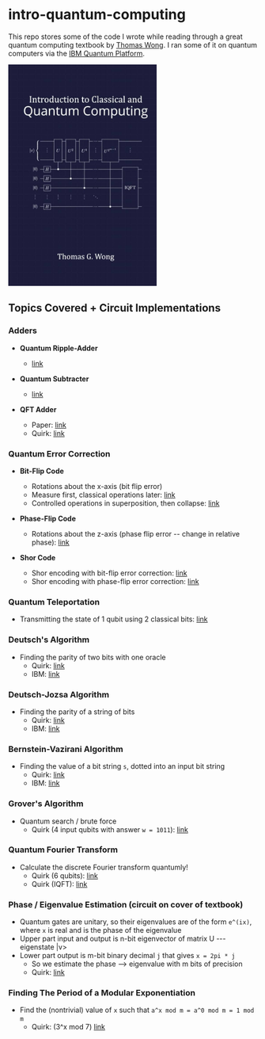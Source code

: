 # intro-quantum-computing

This repo stores some of the code I wrote while reading through a great quantum computing textbook by [Thomas Wong](https://www.thomaswong.net/). I ran some of it on quantum computers via the [IBM Quantum Platform](https://quantum-computing.ibm.com/).

<a href="https://www.thomaswong.net/introduction-to-classical-and-quantum-computing-1e4p.pdf"><img src="cover.jpg" alt="version 4" width="300"/></a>

## Topics Covered + Circuit Implementations

### Adders ####

- **Quantum Ripple-Adder**
  - [link](https://algassert.com/quirk#circuit={%22cols%22:[[%22~mn3f%22],[1,1,1,%22~mn3f%22],[1,1,1,1,1,1,%22~mn3f%22],[1,1,1,1,1,1,1,1,1,%22~mn3f%22],[1,1,1,1,1,1,1,1,1,1,%22%E2%80%A2%22,%22X%22],[1,1,1,1,1,1,1,1,1,%22~86gf%22],[1,1,1,1,1,1,%22~u94d%22],[1,1,1,1,1,1,%22~86gf%22],[1,1,1,%22~u94d%22],[1,1,1,%22~86gf%22],[%22~u94d%22],[%22~86gf%22]],%22gates%22:[{%22id%22:%22~86gf%22,%22name%22:%22S%22,%22circuit%22:{%22cols%22:[[1,%22%E2%80%A2%22,%22X%22],[%22%E2%80%A2%22,1,%22X%22]]}},{%22id%22:%22~mn3f%22,%22name%22:%22C%22,%22circuit%22:{%22cols%22:[[1,%22%E2%80%A2%22,%22%E2%80%A2%22,%22X%22],[1,%22%E2%80%A2%22,%22X%22],[%22%E2%80%A2%22,1,%22%E2%80%A2%22,%22X%22]]}},{%22id%22:%22~u94d%22,%22name%22:%22Cdag%22,%22circuit%22:{%22cols%22:[[%22%E2%80%A2%22,1,%22%E2%80%A2%22,%22X%22],[1,%22%E2%80%A2%22,%22X%22],[1,%22%E2%80%A2%22,%22%E2%80%A2%22,%22X%22]]}}],%22init%22:[0,1,0,0,1,1,0,0,1,0,1,1]})

- **Quantum Subtracter**
  - [link](https://algassert.com/quirk#circuit={%22cols%22:[[1,%22X%22,1,1,%22X%22,1,1,%22X%22,1,1,%22X%22],[%22~mn3f%22],[1,1,1,%22~mn3f%22],[1,1,1,1,1,1,%22~mn3f%22],[1,1,1,1,1,1,1,1,1,%22~mn3f%22],[1,1,1,1,1,1,1,1,1,1,%22%E2%80%A2%22,%22X%22],[1,1,1,1,1,1,1,1,1,%22~86gf%22],[1,1,1,1,1,1,%22~u94d%22],[1,1,1,1,1,1,%22~86gf%22],[1,1,1,%22~u94d%22],[1,1,1,%22~86gf%22],[%22~u94d%22],[%22~86gf%22],[1,1,%22X%22,1,1,%22X%22,1,1,%22X%22,1,1,%22X%22]],%22gates%22:[{%22id%22:%22~86gf%22,%22name%22:%22S%22,%22circuit%22:{%22cols%22:[[1,%22%E2%80%A2%22,%22X%22],[%22%E2%80%A2%22,1,%22X%22]]}},{%22id%22:%22~mn3f%22,%22name%22:%22C%22,%22circuit%22:{%22cols%22:[[1,%22%E2%80%A2%22,%22%E2%80%A2%22,%22X%22],[1,%22%E2%80%A2%22,%22X%22],[%22%E2%80%A2%22,1,%22%E2%80%A2%22,%22X%22]]}},{%22id%22:%22~u94d%22,%22name%22:%22Cdag%22,%22circuit%22:{%22cols%22:[[%22%E2%80%A2%22,1,%22%E2%80%A2%22,%22X%22],[1,%22%E2%80%A2%22,%22X%22],[1,%22%E2%80%A2%22,%22%E2%80%A2%22,%22X%22]]}}],%22init%22:[0,1,1,0,1,1,0,1,0,0,1,1]})

- **QFT Adder**
  - Paper: [link](https://arxiv.org/pdf/quant-ph/0008033)
  - Quirk: [link](https://algassert.com/quirk#circuit={%22cols%22:[[1,1,1,1,1,1,1,%22H%22],[1,1,1,1,1,1,%22%E2%80%A2%22,%22~jn3j%22],[1,1,1,1,1,%22%E2%80%A2%22,1,%22~co22%22],[1,1,1,1,%22%E2%80%A2%22,1,1,%22~1jo6%22],[1,1,1,1,1,1,%22H%22],[1,1,1,1,1,%22%E2%80%A2%22,%22~jn3j%22],[1,1,1,1,%22%E2%80%A2%22,1,%22~co22%22],[1,1,1,1,1,%22H%22],[1,1,1,1,%22%E2%80%A2%22,%22~jn3j%22],[1,1,1,1,%22H%22],[1,1,1,%22%E2%80%A2%22,1,1,1,%22~21j9%22],[1,1,%22%E2%80%A2%22,1,1,1,1,%22~jn3j%22],[1,%22%E2%80%A2%22,1,1,1,1,1,%22~co22%22],[%22%E2%80%A2%22,1,1,1,1,1,1,%22~1jo6%22],[1,1,%22%E2%80%A2%22,1,1,1,%22~21j9%22],[1,%22%E2%80%A2%22,1,1,1,1,%22~jn3j%22],[%22%E2%80%A2%22,1,1,1,1,1,%22~co22%22],[1,%22%E2%80%A2%22,1,1,1,%22~21j9%22],[%22%E2%80%A2%22,1,1,1,1,%22~jn3j%22],[%22%E2%80%A2%22,1,1,1,%22~21j9%22],[1,1,1,1,%22H%22],[1,1,1,1,%22%E2%80%A2%22,%22~bfl6%22],[1,1,1,1,1,%22H%22],[1,1,1,1,%22%E2%80%A2%22,1,%22~f8no%22],[1,1,1,1,1,%22%E2%80%A2%22,%22~bfl6%22],[1,1,1,1,1,1,%22H%22],[1,1,1,1,%22%E2%80%A2%22,1,1,%22~ijbe%22],[1,1,1,1,1,%22%E2%80%A2%22,1,%22~f8no%22],[1,1,1,1,1,1,%22%E2%80%A2%22,%22~bfl6%22],[1,1,1,1,1,1,1,%22H%22]],%22gates%22:[{%22id%22:%22~21j9%22,%22name%22:%22R1%22,%22matrix%22:%22{{-i,0},{0,i}}%22},{%22id%22:%22~jn3j%22,%22name%22:%22R2%22,%22matrix%22:%22{{%E2%88%9A%C2%BD-%E2%88%9A%C2%BDi,0},{0,%E2%88%9A%C2%BD+%E2%88%9A%C2%BDi}}%22},{%22id%22:%22~co22%22,%22name%22:%22R3%22,%22matrix%22:%22{{0.9238795-0.3826834i,0},{0,0.9238795+0.3826834i}}%22},{%22id%22:%22~1jo6%22,%22name%22:%22R4%22,%22matrix%22:%22{{0.9807853-0.1950903i,0},{0,0.9807853+0.1950903i}}%22},{%22id%22:%22~ijbe%22,%22name%22:%22-R4%22,%22matrix%22:%22{{0.9807853+0.1950903i,0},{0,0.9807853-0.1950903i}}%22},{%22id%22:%22~f8no%22,%22name%22:%22-R3%22,%22matrix%22:%22{{0.9238795+0.3826834i,0},{0,0.9238795-0.3826834i}}%22},{%22id%22:%22~bfl6%22,%22name%22:%22-R2%22,%22matrix%22:%22{{%E2%88%9A%C2%BD+%E2%88%9A%C2%BDi,0},{0,%E2%88%9A%C2%BD-%E2%88%9A%C2%BDi}}%22},{%22id%22:%22~aiml%22,%22name%22:%22-R1%22,%22matrix%22:%22{{i,0},{0,-i}}%22}],%22init%22:[1,1,0,0,1,1,1]})

### Quantum Error Correction

- **Bit-Flip Code**
  - Rotations about the x-axis (bit flip error)
  - Measure first, classical operations later: [link](https://algassert.com/quirk#circuit={%22cols%22:[[%22Bloch%22,%22Bloch%22,%22Bloch%22],[1,1,%22X^t%22],[%22Bloch%22,%22Bloch%22,%22Bloch%22],[%22%E2%80%A2%22,1,1,%22X%22],[1,%22%E2%80%A2%22,1,%22X%22],[1,%22%E2%80%A2%22,1,1,%22X%22],[1,1,%22%E2%80%A2%22,1,%22X%22],[1,1,1,%22Measure%22,%22Measure%22],[1,%22X%22,1,%22%E2%80%A2%22,%22%E2%80%A2%22],[%22X%22,1,1,%22%E2%80%A2%22,%22%E2%97%A6%22],[1,1,%22X%22,%22%E2%97%A6%22,%22%E2%80%A2%22]]})
  - Controlled operations in superposition, then collapse: [link](https://algassert.com/quirk#circuit={%22cols%22:[[%22Bloch%22,%22Bloch%22,%22Bloch%22],[1,1,%22X^t%22],[%22Bloch%22,%22Bloch%22,%22Bloch%22],[%22%E2%80%A2%22,1,1,%22X%22],[1,%22%E2%80%A2%22,1,%22X%22],[1,%22%E2%80%A2%22,1,1,%22X%22],[1,1,%22%E2%80%A2%22,1,%22X%22],[1,%22X%22,1,%22%E2%80%A2%22,%22%E2%80%A2%22],[%22X%22,1,1,%22%E2%80%A2%22,%22%E2%97%A6%22],[1,1,%22X%22,%22%E2%97%A6%22,%22%E2%80%A2%22],[1,1,1,%22Measure%22,%22Measure%22]]})

- **Phase-Flip Code**
  - Rotations about the z-axis (phase flip error -- change in relative phase): [link](https://algassert.com/quirk#circuit={%22cols%22:[[%22Bloch%22,%22Bloch%22,%22Bloch%22],[1,1,%22Z^t%22],[%22Bloch%22,%22Bloch%22,%22Bloch%22],[%22H%22,%22H%22,%22H%22],[%22%E2%80%A2%22,1,1,%22X%22],[1,%22%E2%80%A2%22,1,%22X%22],[1,%22%E2%80%A2%22,1,1,%22X%22],[1,1,%22%E2%80%A2%22,1,%22X%22],[%22H%22,%22H%22,%22H%22],[1,%22Z%22,1,%22%E2%80%A2%22,%22%E2%80%A2%22],[%22Z%22,1,1,%22%E2%80%A2%22,%22%E2%97%A6%22],[1,1,%22Z%22,%22%E2%97%A6%22,%22%E2%80%A2%22]],%22init%22:[%22+%22,%22+%22,%22+%22]})

- **Shor Code**
  - Shor encoding with bit-flip error correction: [link](https://algassert.com/quirk#circuit={%22cols%22:[[1,1,1,1,1,1,1,1,%22H%22],[1,1,%22X%22,1,1,%22X%22,1,1,%22%E2%80%A2%22],[1,1,%22H%22,1,1,%22H%22,1,1,%22H%22],[1,1,1,1,1,1,%22X%22,%22X%22,%22%E2%80%A2%22],[1,1,1,%22X%22,%22X%22,%22%E2%80%A2%22],[%22X%22,%22X%22,%22%E2%80%A2%22],[%22X^t%22,1,1,1,%22X^t%22,1,1,1,%22X^t%22],[%22%E2%80%A2%22,1,1,1,1,1,1,1,1,%22X%22],[1,%22%E2%80%A2%22,1,1,1,1,1,1,1,%22X%22],[1,%22%E2%80%A2%22,1,1,1,1,1,1,1,1,%22X%22],[1,1,%22%E2%80%A2%22,1,1,1,1,1,1,1,%22X%22],[1,1,1,1,1,1,1,1,1,%22Measure%22,%22Measure%22],[1,%22X%22,1,1,1,1,1,1,1,%22%E2%80%A2%22,%22%E2%80%A2%22],[%22X%22,1,1,1,1,1,1,1,1,%22%E2%80%A2%22,%22%E2%97%A6%22],[1,1,%22X%22,1,1,1,1,1,1,%22%E2%97%A6%22,%22%E2%80%A2%22],[1,1,1,1,1,1,1,1,1,%22|0%E2%9F%A9%E2%9F%A80|%22,%22|0%E2%9F%A9%E2%9F%A80|%22],[1,1,1,%22%E2%80%A2%22,1,1,1,1,1,%22X%22],[1,1,1,1,%22%E2%80%A2%22,1,1,1,1,%22X%22],[1,1,1,1,%22%E2%80%A2%22,1,1,1,1,1,%22X%22],[1,1,1,1,1,%22%E2%80%A2%22,1,1,1,1,%22X%22],[1,1,1,1,%22X%22,1,1,1,1,%22%E2%80%A2%22,%22%E2%80%A2%22],[1,1,1,%22X%22,1,1,1,1,1,%22%E2%80%A2%22,%22%E2%97%A6%22],[1,1,1,1,1,%22X%22,1,1,1,%22%E2%97%A6%22,%22%E2%80%A2%22],[1,1,1,1,1,1,1,1,1,%22|0%E2%9F%A9%E2%9F%A80|%22,%22|0%E2%9F%A9%E2%9F%A80|%22],[1,1,1,1,1,1,%22%E2%80%A2%22,1,1,%22X%22],[1,1,1,1,1,1,1,%22%E2%80%A2%22,1,%22X%22],[1,1,1,1,1,1,1,%22%E2%80%A2%22,1,1,%22X%22],[1,1,1,1,1,1,1,1,%22%E2%80%A2%22,1,%22X%22],[1,1,1,1,1,1,1,%22X%22,1,%22%E2%80%A2%22,%22%E2%80%A2%22],[1,1,1,1,1,1,%22X%22,1,1,%22%E2%80%A2%22,%22%E2%97%A6%22],[1,1,1,1,1,1,1,1,%22X%22,%22%E2%97%A6%22,%22%E2%80%A2%22],[1,1,1,1,1,1,1,1,1,%22|0%E2%9F%A9%E2%9F%A80|%22,%22|0%E2%9F%A9%E2%9F%A80|%22],[%22X%22,%22X%22,%22%E2%80%A2%22],[1,1,1,%22X%22,%22X%22,%22%E2%80%A2%22],[1,1,1,1,1,1,%22X%22,%22X%22,%22%E2%80%A2%22],[1,1,%22H%22,1,1,%22H%22,1,1,%22H%22],[1,1,%22X%22,1,1,%22X%22,1,1,%22%E2%80%A2%22],[1,1,1,1,1,1,1,1,%22H%22]]})
  - Shor encoding with phase-flip error correction: [link](https://algassert.com/quirk#circuit={%22cols%22:[[1,1,1,1,1,1,1,1,%22H%22],[1,1,%22X%22,1,1,%22X%22,1,1,%22%E2%80%A2%22],[1,1,%22H%22,1,1,%22H%22,1,1,%22H%22],[1,1,1,1,1,1,%22X%22,%22X%22,%22%E2%80%A2%22],[1,1,1,%22X%22,%22X%22,%22%E2%80%A2%22],[%22X%22,%22X%22,%22%E2%80%A2%22],[1,%22Z^t%22],[%22%E2%80%A6%22,%22%E2%80%A6%22,%22%E2%80%A6%22,%22%E2%80%A6%22,%22%E2%80%A6%22,%22%E2%80%A6%22,%22%E2%80%A6%22,%22%E2%80%A6%22,%22%E2%80%A6%22,%22%E2%80%A6%22,%22%E2%80%A6%22],[%22X%22,%22X%22,%22%E2%80%A2%22],[1,1,1,%22X%22,%22X%22,%22%E2%80%A2%22],[1,1,1,1,1,1,%22X%22,%22X%22,%22%E2%80%A2%22],[1,1,%22H%22,1,1,%22H%22,1,1,%22H%22],[1,1,%22X%22,1,1,1,1,1,1,%22%E2%80%A2%22],[1,1,1,1,1,%22X%22,1,1,1,%22%E2%80%A2%22],[1,1,1,1,1,%22X%22,1,1,1,1,%22%E2%80%A2%22],[1,1,1,1,1,1,1,1,%22X%22,1,%22%E2%80%A2%22],[1,1,%22H%22,1,1,%22H%22,1,1,%22H%22],[1,1,1,1,1,1,%22X%22,%22X%22,%22%E2%80%A2%22],[1,1,1,%22X%22,%22X%22,%22%E2%80%A2%22],[%22X%22,%22X%22,%22%E2%80%A2%22],[1,1,1,1,1,1,1,1,1,%22Measure%22,%22Measure%22],[1,1,1,1,1,%22Z%22,1,1,1,%22%E2%80%A2%22,%22%E2%80%A2%22],[1,1,%22Z%22,1,1,1,1,1,1,%22%E2%80%A2%22,%22%E2%97%A6%22],[1,1,1,1,1,1,1,1,%22Z%22,%22%E2%97%A6%22,%22%E2%80%A2%22],[1,1,1,1,1,1,1,1,1,%22|0%E2%9F%A9%E2%9F%A80|%22,%22|0%E2%9F%A9%E2%9F%A80|%22],[%22%E2%80%A6%22,%22%E2%80%A6%22,%22%E2%80%A6%22,%22%E2%80%A6%22,%22%E2%80%A6%22,%22%E2%80%A6%22,%22%E2%80%A6%22,%22%E2%80%A6%22,%22%E2%80%A6%22,%22%E2%80%A6%22,%22%E2%80%A6%22],[%22X%22,%22X%22,%22%E2%80%A2%22],[1,1,1,%22X%22,%22X%22,%22%E2%80%A2%22],[1,1,1,1,1,1,%22X%22,%22X%22,%22%E2%80%A2%22],[1,1,%22H%22,1,1,%22H%22,1,1,%22H%22],[1,1,%22X%22,1,1,%22X%22,1,1,%22%E2%80%A2%22],[1,1,1,1,1,1,1,1,%22H%22]]})

### Quantum Teleportation
- Transmitting the state of 1 qubit using 2 classical bits: [link](https://algassert.com/quirk#circuit={%22cols%22:[[1,1,%22X^t%22],[1,1,%22Z^t%22],[1,1,%22Bloch%22],[1,%22H%22],[%22X%22,%22%E2%80%A2%22],[1,%22X%22,%22%E2%80%A2%22],[1,1,%22H%22],[%22X%22,%22%E2%80%A2%22],[%22Z%22,1,%22%E2%80%A2%22]]})

### Deutsch's Algorithm
- Finding the parity of two bits with one oracle
  - Quirk: [link](https://algassert.com/quirk#circuit={%22cols%22:[[1,%22H%22],[%22~rarh%22],[1,%22H%22]],%22gates%22:[{%22id%22:%22~rarh%22,%22name%22:%22Uf%22,%22circuit%22:{%22cols%22:[[%22X%22,%22%E2%80%A6%22]]}}],%22init%22:[%22-%22]})
  - IBM: [link](https://ibm.co/3Cn3qGc)

### Deutsch-Jozsa Algorithm
- Finding the parity of a string of bits
  - Quirk: [link](https://algassert.com/quirk#circuit={%22cols%22:[[1,%22H%22,%22H%22,%22H%22],[%22~2553%22],[1,%22H%22,%22H%22,%22H%22]],%22gates%22:[{%22id%22:%22~2553%22,%22name%22:%22Uf%22,%22circuit%22:{%22cols%22:[[%22X%22,1,1,%22%E2%80%A2%22]]}}],%22init%22:[%22-%22]})
  - IBM: [link](https://ibm.co/3GH9kEK)

### Bernstein-Vazirani Algorithm
- Finding the value of a bit string `s`, dotted into an input bit string
  - Quirk: [link](https://algassert.com/quirk#circuit={%22cols%22:[[1,%22H%22,%22H%22,%22H%22,%22H%22,%22H%22,%22H%22],[%22~rjs6%22],[1,%22H%22,%22H%22,%22H%22,%22H%22,%22H%22,%22H%22]],%22gates%22:[{%22id%22:%22~rjs6%22,%22name%22:%22Uf%22,%22circuit%22:{%22cols%22:[[%22X%22,1,1,1,1,1,%22%E2%80%A2%22],[%22X%22,1,1,%22%E2%80%A2%22],[%22X%22,%22%E2%80%A2%22]]}}],%22init%22:[%22-%22]})
  - IBM: [link](https://ibm.co/3vDMIOY)

### Grover's Algorithm
- Quantum search / brute force
  - Quirk (4 input qubits with answer `w = 1011`): [link](https://algassert.com/quirk#circuit={%22cols%22:[[%22~8d7f%22],[1,%22~2bn0%22],[%22~8d7f%22],[1,%22~2bn0%22],[%22~8d7f%22],[1,%22~2bn0%22]],%22gates%22:[{%22id%22:%22~8d7f%22,%22name%22:%22Uf%22,%22circuit%22:{%22cols%22:[[%22X%22,%22%E2%80%A2%22,%22%E2%80%A2%22,%22%E2%97%A6%22,%22%E2%80%A2%22]]}},{%22id%22:%22~acjd%22,%22name%22:%22R0%22,%22circuit%22:{%22cols%22:[[%22X%22,%22X%22,%22X%22,%22X%22],[%22%E2%80%A2%22,%22%E2%80%A2%22,%22%E2%80%A2%22,%22Z%22],[%22Z%22,%22X%22,%22X%22,%22X%22],[%22X%22],[%22Z%22]]}},{%22id%22:%22~2bn0%22,%22name%22:%22Rs%22,%22circuit%22:{%22cols%22:[[%22H%22,%22H%22,%22H%22,%22H%22],[%22~acjd%22],[%22H%22,%22H%22,%22H%22,%22H%22]]}}],%22init%22:[%22-%22,%22+%22,%22+%22,%22+%22,%22+%22]})

### Quantum Fourier Transform
- Calculate the discrete Fourier transform quantumly!
  - Quirk (6 qubits): [link](https://algassert.com/quirk#circuit={%22cols%22:[[%22Counting6%22],[%22Chance6%22],[1,1,1,1,1,%22H%22],[1,1,1,1,%22%E2%80%A2%22,%22Z^%C2%BD%22],[1,1,1,%22%E2%80%A2%22,1,%22Z^%C2%BC%22],[1,1,%22%E2%80%A2%22,1,1,{%22id%22:%22Z^ft%22,%22arg%22:%221/8%22}],[1,%22%E2%80%A2%22,1,1,1,{%22id%22:%22Z^ft%22,%22arg%22:%221/16%22}],[%22%E2%80%A2%22,1,1,1,1,{%22id%22:%22Z^ft%22,%22arg%22:%221/32%22}],[1,1,1,1,%22H%22],[1,1,1,%22%E2%80%A2%22,%22Z^%C2%BD%22],[1,1,%22%E2%80%A2%22,1,%22Z^%C2%BC%22],[1,%22%E2%80%A2%22,1,1,{%22id%22:%22Z^ft%22,%22arg%22:%221/8%22}],[%22%E2%80%A2%22,1,1,1,{%22id%22:%22Z^ft%22,%22arg%22:%221/16%22}],[1,1,1,%22H%22],[1,1,%22%E2%80%A2%22,%22Z^%C2%BD%22],[1,%22%E2%80%A2%22,1,%22Z^%C2%BC%22],[%22%E2%80%A2%22,1,1,{%22id%22:%22Z^ft%22,%22arg%22:%221/8%22}],[1,1,%22H%22],[1,%22%E2%80%A2%22,%22Z^%C2%BD%22],[%22%E2%80%A2%22,1,%22Z^%C2%BC%22],[1,%22H%22],[%22%E2%80%A2%22,%22Z^%C2%BD%22],[%22H%22],[%22~pgtf%22]],%22gates%22:[{%22id%22:%22~pgtf%22,%22name%22:%22reverse%22,%22circuit%22:{%22cols%22:[[%22Swap%22,1,1,1,1,%22Swap%22],[1,%22Swap%22,1,1,%22Swap%22],[1,1,%22Swap%22,%22Swap%22]]}}]})
  - Quirk (IQFT): [link](https://algassert.com/quirk#circuit={%22cols%22:[[%22Counting4%22],[%22QFT4%22],[%22rev4%22],[%22H%22],[%22%E2%80%A2%22,%22Z^-%C2%BD%22],[1,%22H%22],[%22%E2%80%A2%22,1,%22Z^-%C2%BC%22],[1,%22%E2%80%A2%22,%22Z^-%C2%BD%22],[1,1,%22H%22],[%22%E2%80%A2%22,1,1,{%22id%22:%22Z^ft%22,%22arg%22:%22-1/8%22}],[1,%22%E2%80%A2%22,1,%22Z^-%C2%BC%22],[1,1,%22%E2%80%A2%22,%22Z^-%C2%BD%22],[1,1,1,%22H%22]]})

### Phase / Eigenvalue Estimation (circuit on cover of textbook)
- Quantum gates are unitary, so their eigenvalues are of the form `e^(ix)`, where `x` is real and is the phase of the eigenvalue
- Upper part input and output is n-bit eigenvector of matrix U --- eigenstate |v>
- Lower part output is m-bit binary decimal `j` that gives `x = 2pi * j`
  - So we estimate the phase --> eigenvalue with m bits of precision
  - Quirk: [link](https://algassert.com/quirk#circuit={%22cols%22:[[%22~5qad%22],[1,1,1,%22H%22,%22H%22,%22H%22,%22H%22,%22H%22,%22H%22,%22H%22,%22H%22],[%22~40v6%22,1,1,%22%E2%80%A2%22],[%22~5dl5%22,1,1,1,%22%E2%80%A2%22],[%22~jlpm%22,1,1,1,1,%22%E2%80%A2%22],[%22~etas%22,1,1,1,1,1,%22%E2%80%A2%22],[%22~cto4%22,1,1,1,1,1,1,%22%E2%80%A2%22],[%22~9a3c%22,1,1,1,1,1,1,1,%22%E2%80%A2%22],[%22~lo3n%22,1,1,1,1,1,1,1,1,%22%E2%80%A2%22],[%22~3mch%22,1,1,1,1,1,1,1,1,1,%22%E2%80%A2%22],[1,1,1,%22QFT%E2%80%A08%22]],%22gates%22:[{%22id%22:%22~5qad%22,%22name%22:%22v%22,%22matrix%22:%22{{-0.1659348+0.1723347i,-0.3059354+0.117323i,0.5430605+1e-7i,0.0904578-0.0392153i,-0.28134-0.1223459i,0.439569+0.085747i,-0.4006189-0.153302i,-0.0314021+0.226037i},{0.1162014-0.0778849i,0.5771226,0.3118464+0.1089071i,0.1865103+0.2429233i,-0.1307498-0.3080872i,0.185176-0.0172083i,0.2713439-0.0113528i,0.47339},{-0.0099664-0.0374069i,-0.0092639-0.2061371i,-0.3940404+0.0891421i,0.5878164,0.0230181-0.3291718i,-0.0757367-0.165897i,-0.4296209+0.1987489i,0.0818063+0.272528i},{-0.1770402-0.4156709i,-0.112666-0.0649946i,0.4393978+0.0038472i,0.1380951+0.0720098i,0.25535-0.0499565i,-0.0526583-0.4103568i,0.252029+0.3299159i,-0.362129+0.138745i},{0.0576162+0.4381863i,-0.2228761-0.5301934i,-0.0367032+0.144593i,-0.2793523+0.099767i,0.1705211+0.0213335i,0.1946061-0.3545171i,0.2074329-0.0113865i,0.232242+0.27105i},{0.1447462-0.2786163i,-0.0653929+0.0201827i,0.0413678-0.1478637i,0.067543-0.5120393i,0.610583,0.275898+0.0996062i,-0.0304317-0.209913i,0.318013+0.0379759i},{0.2419095-0.0172707i,-0.2340145+0.1458716i,-0.3420786-0.1551317i,0.1886973-0.0467553i,-0.229102-0.2498722i,0.5029909,0.4937539,-0.271915-0.0246873i},{0.6040278,0.2095438-0.2113289i,0.1867452-0.1337548i,-0.243798-0.2733685i,-0.1299441-0.2883218i,-0.2338989+0.0557964i,-0.1126599-0.0342839i,-0.325899+0.285894i}}%22},{%22id%22:%22~40v6%22,%22name%22:%22U%22,%22matrix%22:%22{{-0.0353057-0.1939355i,-0.1742264+0.2814185i,0.0540592-0.0957761i,-0.1016182+0.1133112i,-0.1408455+0.3867461i,-0.3130854-0.2011098i,0.6076389+0.0250407i,-0.3451779-0.139473i},{0.0303799+0.0400975i,0.0967122-0.1115333i,0.2822446+0.1679825i,-0.3204471-0.0799862i,0.368101+0.4035786i,0.0217499-0.188155i,0.0633214-0.2060189i,0.5207548-0.3268389i},{0.0377557+0.0770921i,0.0676394+0.1350468i,-0.4579166-0.0181934i,0.5025843-0.151724i,0.2963508-0.1321753i,-0.3546682-0.2879441i,0.1400231+0.1780931i,0.3073399-0.1562429i},{-0.4620628+0.139863i,-0.2273231-0.1920241i,-0.0186185+0.294048i,0.0794191+0.108022i,-0.0806593-0.3320961i,0.215931-0.4399707i,0.242277-0.395778i,-0.0324177+0.0147224i},{0.4703578-0.0736594i,-0.5290234-0.0909445i,0.2464867+0.0907818i,0.2147818-0.2559429i,0.3871511-0.0433637i,0.122224+0.0136371i,0.1669238-0.0666799i,-0.107758+0.3061919i},{0.0156236+0.1357472i,0.183247+0.5674349i,0.3466198+0.452271i,0.2077634+0.3068382i,0.1264481-0.1327751i,0.2245869+0.1046829i,0.0842181+0.235343i,-0.0072737-0.0787979i},{0.6348304+0.0117976i,0.2384376-0.0367457i,-0.2680071+0.1629438i,-0.3086516+0.3932083i,-0.0921675-0.201286i,-0.0629536-0.2447519i,0.1121569-0.1792649i,0.0353322+0.1776239i},{-0.1992368+0.1732098i,-0.0499794-0.2299891i,0.2931995-0.0718263i,-0.1901297+0.1979435i,0.0541004-0.2698249i,-0.4460232+0.1934668i,0.2900189+0.3056432i,0.3041139+0.3554459i}}%22},{%22id%22:%22~5dl5%22,%22name%22:%22U2%22,%22circuit%22:{%22cols%22:[[%22~40v6%22],[%22~40v6%22]]}},{%22id%22:%22~jlpm%22,%22name%22:%22U4%22,%22circuit%22:{%22cols%22:[[%22~5dl5%22],[%22~5dl5%22]]}},{%22id%22:%22~etas%22,%22name%22:%22U8%22,%22circuit%22:{%22cols%22:[[%22~jlpm%22],[%22~jlpm%22]]}},{%22id%22:%22~cto4%22,%22name%22:%22U16%22,%22circuit%22:{%22cols%22:[[%22~etas%22],[%22~etas%22]]}},{%22id%22:%22~9a3c%22,%22name%22:%22U32%22,%22circuit%22:{%22cols%22:[[%22~cto4%22],[%22~cto4%22]]}},{%22id%22:%22~lo3n%22,%22name%22:%22U64%22,%22circuit%22:{%22cols%22:[[%22~9a3c%22],[%22~9a3c%22]]}},{%22id%22:%22~3mch%22,%22name%22:%22U128%22,%22circuit%22:{%22cols%22:[[%22~lo3n%22],[%22~lo3n%22]]}}]})

### Finding The Period of a Modular Exponentiation
- Find the (nontrivial) value of `x` such that `a^x mod m = a^0 mod m = 1 mod m`
  - Quirk: (3^x mod 7) [link](https://algassert.com/quirk#circuit={%22cols%22:[[{%22id%22:%22setA%22,%22arg%22:3},1,{%22id%22:%22setR%22,%22arg%22:7}],[],[%22X%22,1,1,%22H%22,%22H%22,%22H%22,%22H%22,%22H%22],[%22*AmodR3%22,1,1,%22%E2%80%A2%22],[%22~komv%22,1,1,1,%22%E2%80%A2%22],[%22~1ne0%22,1,1,1,1,%22%E2%80%A2%22],[%22~ml52%22,1,1,1,1,1,%22%E2%80%A2%22],[%22~h51d%22,1,1,1,1,1,1,%22%E2%80%A2%22],[1,1,1,%22QFT%E2%80%A05%22],[1,1,1,%22Chance5%22]],%22gates%22:[{%22id%22:%22~komv%22,%22name%22:%22xA2%22,%22circuit%22:{%22cols%22:[[%22*AmodR3%22],[%22*AmodR3%22]]}},{%22id%22:%22~1ne0%22,%22name%22:%22xA4%22,%22circuit%22:{%22cols%22:[[%22~komv%22],[%22~komv%22]]}},{%22id%22:%22~ml52%22,%22name%22:%22xA8%22,%22circuit%22:{%22cols%22:[[%22~1ne0%22],[%22~1ne0%22]]}},{%22id%22:%22~h51d%22,%22name%22:%22xA16%22,%22circuit%22:{%22cols%22:[[%22~ml52%22],[%22~ml52%22]]}}]})


